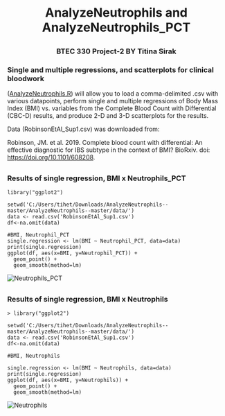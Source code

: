 # <p align = "center">  AnalyzeNeutrophils and AnalyzeNeutrophils_PCT
### <p align = "center"> BTEC 330 Project-2 BY Titina Sirak

### Single and multiple regressions, and scatterplots for clinical bloodwork 
([AnalyzeNeutrophils.R](../master/AnalyzeNeutrophils.R)) will allow you to load a comma-delimited .csv with various datapoints, perform single and multiple regressions of Body Mass Index (BMI) vs. variables from the Complete Blood Count with Differential (CBC-D) results, and produce 2-D and 3-D scatterplots for the results. 

Data (RobinsonEtAl_Sup1.csv) was downloaded from: 

Robinson, JM. et al. 2019. Complete blood count with differential: An effective diagnostic for IBS subtype in the context of BMI? BioRxiv. doi: https://doi.org/10.1101/608208.

##
### Results of single regression, BMI x Neutrophils_PCT
```
library("ggplot2")

setwd('C:/Users/tihet/Downloads/AnalyzeNeutrophils--master/AnalyzeNeutrophils--master/data/')
data <- read.csv('RobinsonEtAl_Sup1.csv')
df<-na.omit(data)

#BMI, Neutrophil_PCT
single.regression <- lm(BMI ~ Neutrophil_PCT, data=data)
print(single.regression)
ggplot(df, aes(x=BMI, y=Neutrophil_PCT)) +
  geom_point() +    
  geom_smooth(method=lm) 
```
![Neutrophils_PCT](../master/fig_output/RplotNeutrophils_PCT.png?sanitize=true)
##
### Results of single regression, BMI x Neutrophils
```
> library("ggplot2")

setwd('C:/Users/tihet/Downloads/AnalyzeNeutrophils--master/AnalyzeNeutrophils--master/data/')
data <- read.csv('RobinsonEtAl_Sup1.csv')
df<-na.omit(data)

#BMI, Neutrophils

single.regression <- lm(BMI ~ Neutrophils, data=data)
print(single.regression)
ggplot(df, aes(x=BMI, y=Neutrophils)) +
  geom_point() +    
  geom_smooth(method=lm)  

```

![Neutrophils](../master/fig_output/RplotNeutrophils.png?sanitize=true)
##
##
